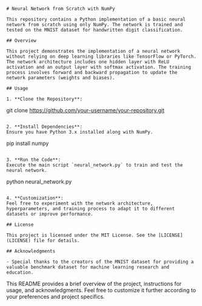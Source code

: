 ```
# Neural Network from Scratch with NumPy

This repository contains a Python implementation of a basic neural network from scratch using only NumPy. The network is trained and tested on the MNIST dataset for handwritten digit classification.

## Overview

This project demonstrates the implementation of a neural network without relying on deep learning libraries like TensorFlow or PyTorch. The network architecture includes one hidden layer with ReLU activation and an output layer with softmax activation. The training process involves forward and backward propagation to update the network parameters (weights and biases).

## Usage

1. **Clone the Repository**: 
   ```
   git clone https://github.com/your-username/your-repository.git
   ```

2. **Install Dependencies**: 
   Ensure you have Python 3.x installed along with NumPy.
   ```
   pip install numpy
   ```

3. **Run the Code**: 
   Execute the main script `neural_network.py` to train and test the neural network.
   ```
   python neural_network.py
   ```

4. **Customization**: 
   Feel free to experiment with the network architecture, hyperparameters, and training process to adapt it to different datasets or improve performance.

## License

This project is licensed under the MIT License. See the [LICENSE](LICENSE) file for details.

## Acknowledgments

- Special thanks to the creators of the MNIST dataset for providing a valuable benchmark dataset for machine learning research and education.
```

This README provides a brief overview of the project, instructions for usage, and acknowledgments. Feel free to customize it further according to your preferences and project specifics.
